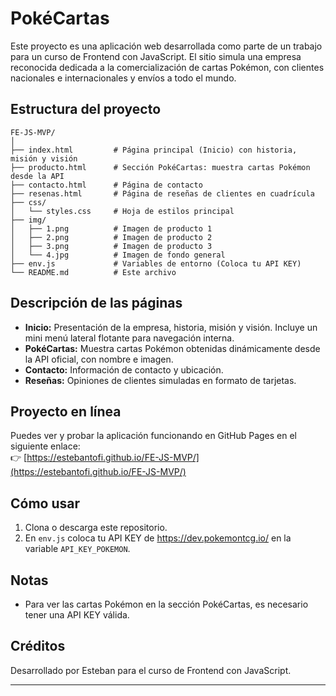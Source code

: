 # PokéCartas

Este proyecto es una aplicación web desarrollada como parte de un trabajo para un curso de Frontend con JavaScript. El sitio simula una empresa reconocida dedicada a la comercialización de cartas Pokémon, con clientes nacionales e internacionales y envíos a todo el mundo.

## Estructura del proyecto

```
FE-JS-MVP/
│
├── index.html         # Página principal (Inicio) con historia, misión y visión
├── producto.html      # Sección PokéCartas: muestra cartas Pokémon desde la API
├── contacto.html      # Página de contacto
├── resenas.html       # Página de reseñas de clientes en cuadrícula
├── css/
│   └── styles.css     # Hoja de estilos principal
├── img/
│   ├── 1.png          # Imagen de producto 1
│   ├── 2.png          # Imagen de producto 2
│   ├── 3.png          # Imagen de producto 3
│   └── 4.jpg          # Imagen de fondo general
├── env.js             # Variables de entorno (Coloca tu API KEY)
└── README.md          # Este archivo
```

## Descripción de las páginas

- **Inicio:** Presentación de la empresa, historia, misión y visión. Incluye un mini menú lateral flotante para navegación interna.
- **PokéCartas:** Muestra cartas Pokémon obtenidas dinámicamente desde la API oficial, con nombre e imagen.
- **Contacto:** Información de contacto y ubicación.
- **Reseñas:** Opiniones de clientes simuladas en formato de tarjetas.

## Proyecto en línea

Puedes ver y probar la aplicación funcionando en GitHub Pages en el siguiente enlace:  
👉 [https://estebantofi.github.io/FE-JS-MVP/](https://estebantofi.github.io/FE-JS-MVP/)

## Cómo usar

1. Clona o descarga este repositorio.
2. En `env.js` coloca tu API KEY de https://dev.pokemontcg.io/ en la variable `API_KEY_POKEMON`.

## Notas

- Para ver las cartas Pokémon en la sección PokéCartas, es necesario tener una API KEY válida.

## Créditos

Desarrollado por Esteban para el curso de Frontend con JavaScript.

---